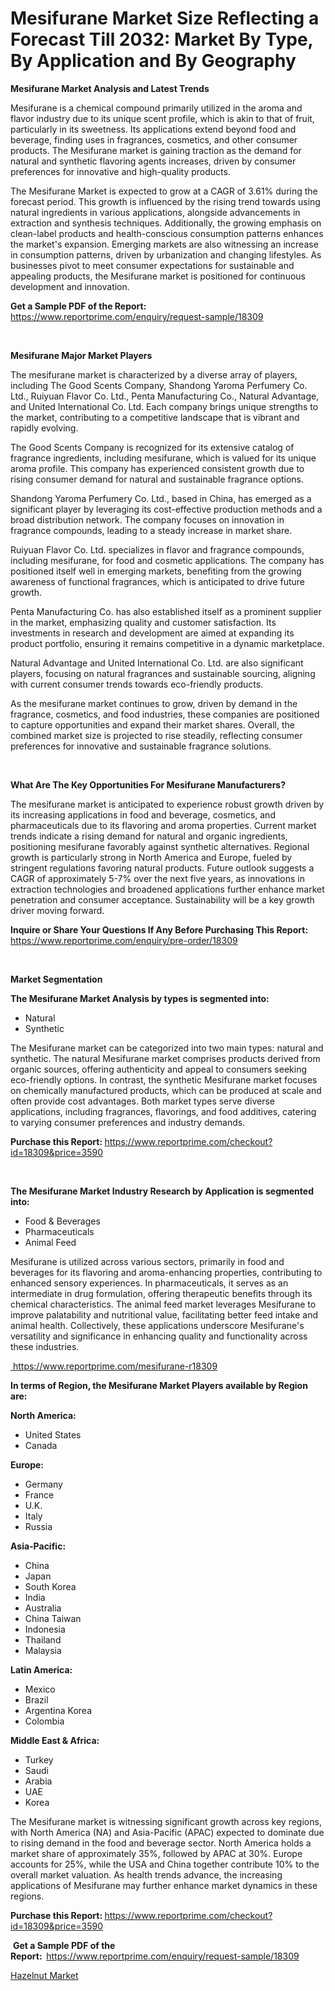 <p><h1>Mesifurane Market Size Reflecting a Forecast Till 2032: Market By Type, By Application and By Geography</h1></p><p><strong>Mesifurane Market Analysis and Latest Trends</strong></p>
<p><p>Mesifurane is a chemical compound primarily utilized in the aroma and flavor industry due to its unique scent profile, which is akin to that of fruit, particularly in its sweetness. Its applications extend beyond food and beverage, finding uses in fragrances, cosmetics, and other consumer products. The Mesifurane market is gaining traction as the demand for natural and synthetic flavoring agents increases, driven by consumer preferences for innovative and high-quality products.</p><p>The Mesifurane Market is expected to grow at a CAGR of 3.61% during the forecast period. This growth is influenced by the rising trend towards using natural ingredients in various applications, alongside advancements in extraction and synthesis techniques. Additionally, the growing emphasis on clean-label products and health-conscious consumption patterns enhances the market's expansion. Emerging markets are also witnessing an increase in consumption patterns, driven by urbanization and changing lifestyles. As businesses pivot to meet consumer expectations for sustainable and appealing products, the Mesifurane market is positioned for continuous development and innovation.</p></p>
<p><strong>Get a Sample PDF of the Report:&nbsp;</strong> <a href="https://www.reportprime.com/enquiry/request-sample/18309?utm_campaign=2465&utm_medium=2&utm_source=Github&utm_content=ia&utm_term=19032025&utm_id=mesifurane">https://www.reportprime.com/enquiry/request-sample/18309</a></p>
<p>&nbsp;</p>
<p><strong>Mesifurane Major Market Players</strong></p>
<p><p>The mesifurane market is characterized by a diverse array of players, including The Good Scents Company, Shandong Yaroma Perfumery Co. Ltd., Ruiyuan Flavor Co. Ltd., Penta Manufacturing Co., Natural Advantage, and United International Co. Ltd. Each company brings unique strengths to the market, contributing to a competitive landscape that is vibrant and rapidly evolving.</p><p>The Good Scents Company is recognized for its extensive catalog of fragrance ingredients, including mesifurane, which is valued for its unique aroma profile. This company has experienced consistent growth due to rising consumer demand for natural and sustainable fragrance options.</p><p>Shandong Yaroma Perfumery Co. Ltd., based in China, has emerged as a significant player by leveraging its cost-effective production methods and a broad distribution network. The company focuses on innovation in fragrance compounds, leading to a steady increase in market share.</p><p>Ruiyuan Flavor Co. Ltd. specializes in flavor and fragrance compounds, including mesifurane, for food and cosmetic applications. The company has positioned itself well in emerging markets, benefiting from the growing awareness of functional fragrances, which is anticipated to drive future growth.</p><p>Penta Manufacturing Co. has also established itself as a prominent supplier in the market, emphasizing quality and customer satisfaction. Its investments in research and development are aimed at expanding its product portfolio, ensuring it remains competitive in a dynamic marketplace.</p><p>Natural Advantage and United International Co. Ltd. are also significant players, focusing on natural fragrances and sustainable sourcing, aligning with current consumer trends towards eco-friendly products.</p><p>As the mesifurane market continues to grow, driven by demand in the fragrance, cosmetics, and food industries, these companies are positioned to capture opportunities and expand their market shares. Overall, the combined market size is projected to rise steadily, reflecting consumer preferences for innovative and sustainable fragrance solutions.</p></p>
<p>&nbsp;</p>
<p><strong>What Are The Key Opportunities For Mesifurane Manufacturers?</strong></p>
<p><p>The mesifurane market is anticipated to experience robust growth driven by its increasing applications in food and beverage, cosmetics, and pharmaceuticals due to its flavoring and aroma properties. Current market trends indicate a rising demand for natural and organic ingredients, positioning mesifurane favorably against synthetic alternatives. Regional growth is particularly strong in North America and Europe, fueled by stringent regulations favoring natural products. Future outlook suggests a CAGR of approximately 5-7% over the next five years, as innovations in extraction technologies and broadened applications further enhance market penetration and consumer acceptance. Sustainability will be a key growth driver moving forward.</p></p>
<p><strong>Inquire or Share Your Questions If Any Before Purchasing This Report:</strong> <a href="https://www.reportprime.com/enquiry/pre-order/18309?utm_campaign=2465&utm_medium=2&utm_source=Github&utm_content=ia&utm_term=19032025&utm_id=mesifurane">https://www.reportprime.com/enquiry/pre-order/18309</a></p>
<p>&nbsp;</p>
<p><strong>Market Segmentation</strong></p>
<p><strong>The Mesifurane Market Analysis by types is segmented into:</strong></p>
<p><ul><li>Natural</li><li>Synthetic</li></ul></p>
<p><p>The Mesifurane market can be categorized into two main types: natural and synthetic. The natural Mesifurane market comprises products derived from organic sources, offering authenticity and appeal to consumers seeking eco-friendly options. In contrast, the synthetic Mesifurane market focuses on chemically manufactured products, which can be produced at scale and often provide cost advantages. Both market types serve diverse applications, including fragrances, flavorings, and food additives, catering to varying consumer preferences and industry demands.</p></p>
<p><strong>Purchase this Report:&nbsp;</strong><a href="https://www.reportprime.com/checkout?id=18309&price=3590&utm_campaign=2465&utm_medium=2&utm_source=Github&utm_content=ia&utm_term=19032025&utm_id=mesifurane">https://www.reportprime.com/checkout?id=18309&price=3590</a></p>
<p>&nbsp;</p>
<p><strong>The Mesifurane Market Industry Research by Application is segmented into:</strong></p>
<p><ul><li>Food & Beverages</li><li>Pharmaceuticals</li><li>Animal Feed</li></ul></p>
<p><p>Mesifurane is utilized across various sectors, primarily in food and beverages for its flavoring and aroma-enhancing properties, contributing to enhanced sensory experiences. In pharmaceuticals, it serves as an intermediate in drug formulation, offering therapeutic benefits through its chemical characteristics. The animal feed market leverages Mesifurane to improve palatability and nutritional value, facilitating better feed intake and animal health. Collectively, these applications underscore Mesifurane's versatility and significance in enhancing quality and functionality across these industries.</p></p>
<p><a href="https://www.reportprime.com/mesifurane-r18309?utm_campaign=2465&utm_medium=2&utm_source=Github&utm_content=ia&utm_term=19032025&utm_id=mesifurane">&nbsp;https://www.reportprime.com/mesifurane-r18309</a></p>
<p><strong>In terms of Region, the Mesifurane Market Players available by Region are:</strong></p>
<p>
    <p> <strong> North America: </strong>
        <ul>
            <li>United States</li>
            <li>Canada</li>
        </ul>
        </p> 
    <p> <strong> Europe: </strong>
        <ul>
            <li>Germany</li>
            <li>France</li>
            <li>U.K.</li>
            <li>Italy</li>
            <li>Russia</li>
        </ul>
        </p> 
    <p> <strong> Asia-Pacific: </strong>
        <ul>
            <li>China</li>
            <li>Japan</li>
            <li>South Korea</li>
            <li>India</li>
            <li>Australia</li>
            <li>China Taiwan</li>
            <li>Indonesia</li>
            <li>Thailand</li>
            <li>Malaysia</li>
        </ul>
        </p> 
    <p> <strong> Latin America: </strong>
        <ul>
            <li>Mexico</li>
            <li>Brazil</li>
            <li>Argentina Korea</li>
            <li>Colombia</li>
        </ul>
        </p> 
    <p> <strong> Middle East & Africa: </strong>
        <ul>
            <li>Turkey</li>
            <li>Saudi</li>
            <li>Arabia</li>
            <li>UAE</li>
            <li>Korea</li>
        </ul>
    </p>
    </p>
<p><p>The Mesifurane market is witnessing significant growth across key regions, with North America (NA) and Asia-Pacific (APAC) expected to dominate due to rising demand in the food and beverage sector. North America holds a market share of approximately 35%, followed by APAC at 30%. Europe accounts for 25%, while the USA and China together contribute 10% to the overall market valuation. As health trends advance, the increasing applications of Mesifurane may further enhance market dynamics in these regions.</p></p>
<p><strong>Purchase this Report: </strong><a href="https://www.reportprime.com/checkout?id=18309&price=3590&utm_campaign=2465&utm_medium=2&utm_source=Github&utm_content=ia&utm_term=19032025&utm_id=mesifurane">https://www.reportprime.com/checkout?id=18309&price=3590</a></p>
<p>&nbsp;<strong>Get a Sample PDF of the Report:&nbsp;&nbsp;</strong><a href="https://www.reportprime.com/enquiry/request-sample/18309?utm_campaign=2465&utm_medium=2&utm_source=Github&utm_content=ia&utm_term=19032025&utm_id=mesifurane">https://www.reportprime.com/enquiry/request-sample/18309</a></p>
<p><strong></strong></p>
<p><p><a href="https://github.com/FahadAhmed223/Market-Research-Report-List-1/blob/main/hazelnut-market.md?utm_campaign=2465&utm_medium=2&utm_source=Github&utm_content=ia&utm_term=19032025&utm_id=mesifurane">Hazelnut Market</a></p></p>